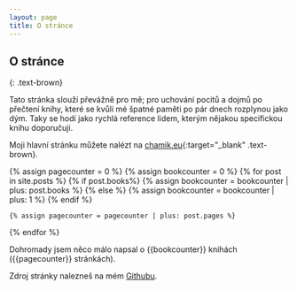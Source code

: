 ```yaml
---
layout: page
title: O stránce
---
```


## O stránce
{: .text-brown}

Tato stránka slouží převážně pro mě; pro uchování pocitů a dojmů po přečtení knihy, které se kvůli mé špatné paměti po pár dnech rozplynou jako dým. Taky se hodí jako rychlá reference lidem, kterým nějakou specifickou knihu doporučuji.

Moji hlavní stránku můžete nalézt na [chamik.eu](https://chamik.eu){:target="_blank" .text-brown}.

{% assign pagecounter = 0 %}
{% assign bookcounter = 0 %}
{% for post in site.posts %}
    {% if post.books%}
        {% assign bookcounter = bookcounter | plus: post.books %}
    {% else %}
        {% assign bookcounter = bookcounter | plus: 1 %}
    {% endif %}
    
    {% assign pagecounter = pagecounter | plus: post.pages %}
{% endfor %}

Dohromady jsem něco málo napsal o {{bookcounter}} knihách ({{pagecounter}} stránkách).

Zdroj stránky nalezneš na mém [Githubu](https://github.com/chamik/knih).